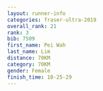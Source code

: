 ```yaml
---
layout: runner-info 
categories: fraser-ultra-2019 
overall_rank: 21
rank: 3
bib: 7509
first_name: Pei Wah
last_name: Lim
distance: 70KM
category: 70KM
gender: Female
finish_time: 10-25-29
---
```

